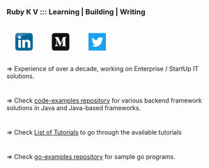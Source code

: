 ### Ruby K V  :::  Learning | Building | Writing 
#
<a href="https://www.linkedin.com/in/ruby-k-v-29004a22/"><img src="linkedin.png" alt="drawing" width="40" hspace="20" /></a>
<a href="https://medium.com/@rubyshiv"><img src="medium1.png" alt="drawing" width="40" hspace="20" /></a>
<a href="https://twitter.com/rubyshiv"><img src="twitter.png" alt="drawing" width="40" hspace="20" /></a>
##

=> Experience of over a decade, working on Enterprise / StartUp IT solutions. 
#
=> Check <a href="https://github.com/rubykv/code-examples">code-examples repository</a> for various backend framework solutions in Java and Java-based frameworks.
#
=> Check <a href="https://rubyshiv.medium.com/under-the-spring-cloud-umbrella-7cd2879f3a58" target="_blank">List of Tutorials</a> to go through the available tutorials
#
=> Check <a href="https://github.com/rubykv/go-examples">go-examples repository</a> for sample go programs.
#




